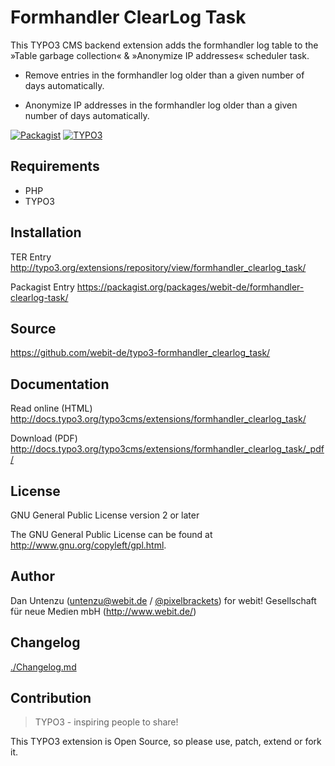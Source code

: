 Formhandler ClearLog Task
=========================

This TYPO3 CMS backend extension adds the formhandler log table to the »Table garbage collection« & »Anonymize IP addresses« scheduler task.

* Remove entries in the formhandler log older than a given number of days automatically.

* Anonymize IP addresses in the formhandler log older than a given number of days automatically.

[![Packagist](https://img.shields.io/packagist/v/webit-de/formhandler-clearlog-task.svg)](https://packagist.org/packages/webit-de/formhandler-clearlog-task/)
[![TYPO3](https://img.shields.io/badge/TYPO3-extension-orange.svg)](https://extensions.typo3.org/extension/formhandler_clearlog_task/)

Requirements
------------

* PHP
* TYPO3

Installation
-------------

TER Entry http://typo3.org/extensions/repository/view/formhandler_clearlog_task/

Packagist Entry https://packagist.org/packages/webit-de/formhandler-clearlog-task/

Source
------

https://github.com/webit-de/typo3-formhandler_clearlog_task/

Documentation
-------------

Read online (HTML) http://docs.typo3.org/typo3cms/extensions/formhandler_clearlog_task/

Download (PDF) http://docs.typo3.org/typo3cms/extensions/formhandler_clearlog_task/_pdf/

License
-------

GNU General Public License version 2 or later

The GNU General Public License can be found at http://www.gnu.org/copyleft/gpl.html.

Author
------

Dan Untenzu (<untenzu@webit.de> / [@pixelbrackets](https://github.com/pixelbrackets))
for webit! Gesellschaft für neue Medien mbH (http://www.webit.de/)

Changelog
---------

[./Changelog.md](./Changelog.md)

Contribution
------------

> TYPO3 - inspiring people to share!

This TYPO3 extension is Open Source, so please use, patch, extend or fork it.
